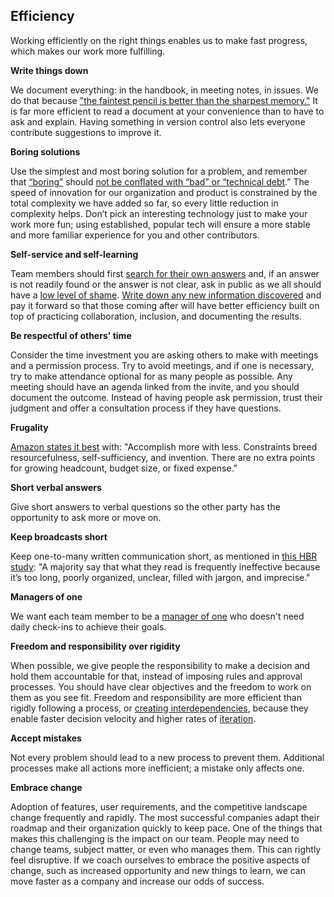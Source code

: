 ## Efficiency

Working efficiently on the right things enables us to make fast progress, which makes our work more fulfilling.

**Write things down**

We document everything: in the handbook, in meeting notes, in issues. We do that because ["the faintest pencil is better than the sharpest memory."](https://www.quora.com/What-does-The-faintest-pencil-is-better-than-the-sharpest-memory-mean) It is far more efficient to read a document at your convenience than to have to ask and explain. Having something in version control also lets everyone contribute suggestions to improve it.

**Boring solutions**

Use the simplest and most boring solution for a problem, and remember that [“boring”](http://boringtechnology.club/) should [not be conflated with “bad” or “technical debt](http://mcfunley.com/choose-boring-technology).” The speed of innovation for our organization and product is constrained by the total complexity we have added so far, so every little reduction in complexity helps. Don’t pick an interesting technology just to make your work more fun; using established, popular tech will ensure a more stable and more familiar experience for you and other contributors.

**Self-service and self-learning**

Team members should first [search for their own answers](https://about.gitlab.com/company/culture/all-remote/self-service/) and, if an answer is not readily found or the answer is not clear, ask in public as we all should have a [low level of shame](https://about.gitlab.com/handbook/values/#low-level-of-shame). [Write down any new information discovered](https://about.gitlab.com/handbook/values/#write-things-down) and pay it forward so that those coming after will have better efficiency built on top of practicing collaboration, inclusion, and documenting the results.

**Be respectful of others' time**

Consider the time investment you are asking others to make with meetings and a permission process. Try to avoid meetings, and if one is necessary, try to make attendance optional for as many people as possible. Any meeting should have an agenda linked from the invite, and you should document the outcome. Instead of having people ask permission, trust their judgment and offer a consultation process if they have questions.

**Frugality**

[Amazon states it best](http://www.amazon.jobs/principles) with: "Accomplish more with less. Constraints breed resourcefulness, self-sufficiency, and invention. There are no extra points for growing headcount, budget size, or fixed expense."

**Short verbal answers**

Give short answers to verbal questions so the other party has the opportunity to ask more or move on.

**Keep broadcasts short**

Keep one-to-many written communication short, as mentioned in [this HBR study](https://hbr.org/2016/09/bad-writing-is-destroying-your-companys-productivity): "A majority say that what they read is frequently ineffective because it’s too long, poorly organized, unclear, filled with jargon, and imprecise."

**Managers of one**

We want each team member to be a [manager of one](https://about.gitlab.com/handbook/leadership/#managers-of-one) who doesn't need daily check-ins to achieve their goals.

**Freedom and responsibility over rigidity**

When possible, we give people the responsibility to make a decision and hold them accountable for that, instead of imposing rules and approval processes. You should have clear objectives and the freedom to work on them as you see fit. Freedom and responsibility are more efficient than rigidly following a process, or [creating interdependencies](https://about.gitlab.com/company/team/structure/#product-groups), because they enable faster decision velocity and higher rates of [iteration](https://about.gitlab.com/handbook/values/#iteration).

**Accept mistakes**

Not every problem should lead to a new process to prevent them. Additional processes make all actions more inefficient; a mistake only affects one.

**Embrace change**

Adoption of features, user requirements, and the competitive landscape change frequently and rapidly. The most successful companies adapt their roadmap and their organization quickly to keep pace. One of the things that makes this challenging is the impact on our team. People may need to change teams, subject matter, or even who manages them. This can rightly feel disruptive. If we coach ourselves to embrace the positive aspects of change, such as increased opportunity and new things to learn, we can move faster as a company and increase our odds of success.